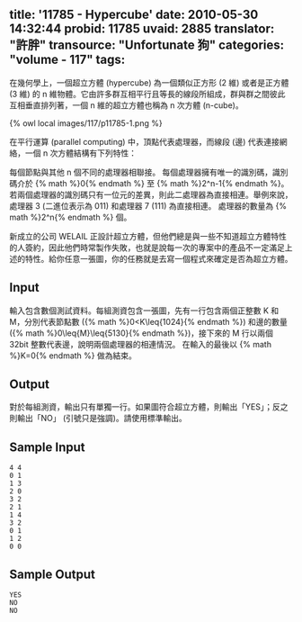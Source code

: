 title: '11785 - Hypercube'
date: 2010-05-30 14:32:44
probid: 11785
uvaid: 2885
translator: "許胖"
transource: "Unfortunate 狗"
categories: "volume - 117"
tags:
---

在幾何學上，一個超立方體 (hypercube) 為一個類似正方形 (2 維) 或者是正方體 (3 維) 的 n 維物體。它由許多群互相平行且等長的線段所組成，群與群之間彼此互相垂直排列著，一個 n 維的超立方體也稱為 n 次方體 (n-cube)。

{% owl local images/117/p11785-1.png %}

在平行運算 (parallel computing) 中，頂點代表處理器，而線段 (邊) 代表連接網絡，一個 n 次方體結構有下列特性：

每個節點與其他 n 個不同的處理器相聯接。
每個處理器擁有唯一的識別碼，識別碼介於 {% math %}0{% endmath %} 至 {% math %}2^n-1{% endmath %}。
若兩個處理器的識別碼只有一位元的差異，則此二處理器為直接相連。舉例來說，處理器 3 (二進位表示為 011) 和處理器 7 (111) 為直接相連。
處理器的數量為 {% math %}2^n{% endmath %} 個。

新成立的公司 WELAIL 正設計超立方體，但他們總是與一些不知道超立方體特性的人簽約，因此他們時常製作失敗，也就是說每一次的專案中的產品不一定滿足上述的特性。給你任意一張圖，你的任務就是去寫一個程式來確定是否為超立方體。

<!-- more -->

## Input ##

輸入包含數個測試資料。每組測資包含一張圖，先有一行包含兩個正整數 K 和 M，分別代表節點數 ({% math %}0<K\leq{1024}{% endmath %}) 和邊的數量 ({% math %}0\leq{M}\leq{5130}{% endmath %})，接下來的 M 行以兩個 32bit 整數代表邊，說明兩個處理器的相連情況。
在輸入的最後以 {% math %}K=0{% endmath %} 做為結束。

## Output ##

對於每組測資，輸出只有單獨一行。如果圖符合超立方體，則輸出「YES」；反之則輸出「NO」 (引號只是強調)。請使用標準輸出。

## Sample Input ##

	4 4
	0 1
	1 3
	2 0
	3 2
	2 1
	1 4
	3 2
	0 1
	1 2
	0 0

## Sample Output ##

	YES
	NO
	NO